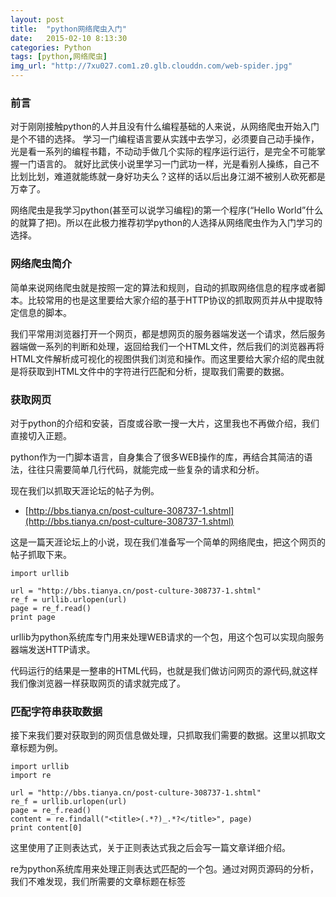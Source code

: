 ```yaml
---
layout: post
title:  "python网络爬虫入门"
date:   2015-02-10 8:13:30
categories: Python
tags: [python,网络爬虫]
img_url: "http://7xu027.com1.z0.glb.clouddn.com/web-spider.jpg"
---
```


### 前言

对于刚刚接触python的人并且没有什么编程基础的人来说，从网络爬虫开始入门是个不错的选择。
学习一门编程语言要从实践中去学习，必须要自己动手操作，光是看一系列的编程书籍，不动动手做几个实际的程序运行运行，是完全不可能掌握一门语言的。
就好比武侠小说里学习一门武功一样，光是看别人操练，自己不比划比划，难道就能练就一身好功夫么？这样的话以后出身江湖不被别人砍死都是万幸了。

网络爬虫是我学习python(甚至可以说学习编程)的第一个程序(“Hello World”什么的就算了把)。所以在此极力推荐初学python的人选择从网络爬虫作为入门学习的选择。
<!-- more -->

### 网络爬虫简介

简单来说网络爬虫就是按照一定的算法和规则，自动的抓取网络信息的程序或者脚本。比较常用的也是这里要给大家介绍的基于HTTP协议的抓取网页并从中提取特定信息的脚本。

我们平常用浏览器打开一个网页，都是想网页的服务器端发送一个请求，然后服务器端做一系列的判断和处理，返回给我们一个HTML文件，然后我们的浏览器再将HTML文件解析成可视化的视图供我们浏览和操作。而这里要给大家介绍的爬虫就是将获取到HTML文件中的字符进行匹配和分析，提取我们需要的数据。

### 获取网页

对于python的介绍和安装，百度或谷歌一搜一大片，这里我也不再做介绍，我们直接切入正题。

python作为一门脚本语言，自身集合了很多WEB操作的库，再结合其简洁的语法，往往只需要简单几行代码，就能完成一些复杂的请求和分析。

现在我们以抓取天涯论坛的帖子为例。

+ [http://bbs.tianya.cn/post-culture-308737-1.shtml](http://bbs.tianya.cn/post-culture-308737-1.shtml)

这是一篇天涯论坛上的小说，现在我们准备写一个简单的网络爬虫，把这个网页的帖子抓取下来。

    import urllib

    url = "http://bbs.tianya.cn/post-culture-308737-1.shtml"
    re_f = urllib.urlopen(url)
    page = re_f.read()
    print page


urllib为python系统库专门用来处理WEB请求的一个包，用这个包可以实现向服务器端发送HTTP请求。

代码运行的结果是一整串的HTML代码，也就是我们做访问网页的源代码,就这样我们像浏览器一样获取网页的请求就完成了。

### 匹配字符串获取数据

接下来我们要对获取到的网页信息做处理，只抓取我们需要的数据。这里以抓取文章标题为例。

    import urllib
    import re

    url = "http://bbs.tianya.cn/post-culture-308737-1.shtml"
    re_f = urllib.urlopen(url)
    page = re_f.read()
    content = re.findall("<title>(.*?)_.*?</title>", page)
    print content[0]

这里使用了正则表达式，关于正则表达式我之后会写一篇文章详细介绍。

re为python系统库用来处理正则表达式匹配的一个包。通过对网页源码的分析，我们不难发现，我们所需要的文章标题在标签<title>之中，但是这个标签的具体内容是这样的：

    <title>男人密码:《妻子，请原谅我》(已出版)_舞文弄墨_天涯论坛</title>

我们所需要的内容只有“男人密码:《妻子，请原谅我》(已出版)”，title标签和“_舞文弄墨_天涯论坛”我们都不需要，所以我们将 "<title>"与"_舞文弄墨_天涯论坛"之间的内容用"()"提取出来即可，其中.*?表示匹配任意字符串。

re.findall()返回的是一个列表，我们只需要将第一个元素提取出来即可。

到这里，仅仅只用几行代码，一个简单的小爬虫就完成了。

***

上一部分主要讲解了如何使用python发送HTTP  GET 请求并简单处理获取到的数据，其中用到了 urllib 和 re 库。http协议常用的请求中除了 GET 方法，还有 POST 方法。POST 方法与 GET 方法的区别网上已经有很多讲解了，这里笔者也不再赘述，简单的来说 GET 方法用于信息获取，POST 方法可能会对服务器上的资源进行修改。本篇文章以发送手机短信为例，讲解如何发送http POST请求。

### 准备工作

这里笔者选用的短信服务商为云片网，关于云片网的api文档请移步这里：

+ [http://www.yunpian.com/api/sms.html](http://www.yunpian.com/api/sms.html)

在api文档里已经有调用短信接口的python代码示例，不过示例代码中使用的是urllib库。因此笔者在这里使用urllib2进行编写，这个库也是python的标准库之一，用来处理http请求非常方便。

### 代码实现

    # -*- coding: utf-8 -*-
    import urllib2
    import urllib


    url = "http://yunpian.com/v1/sms/send.json"
    data = urllib.urlencode({'apikey': "***********************",
                             'mobile': '****************',
                             'text': "【云片网】您的验证码是1234"})
    response = urllib2.urlopen(url, data)
    print response.read()

### 代码讲解

apikey 对应云片网账号的 apikey，mobile 为需要发送短信的手机号码。

urllib.urlencode() 是将字典或包含两个元素的列表或元组转换为url参数，读者可以print一下本例的 data，结果输出为:

    “mobile=15682513909&text=%E3%80%90%E4%BA%91%E7%89%87%E7%BD%91%E3%80%91%E6%82%A8%E7%9A%84%E9%AA%8C%E8%AF%81%E7%A0%81%E6%98%AF1234&apikey=d25fbaa9ed5025eef7b777ca73c56af3”(text输出格式为unicode)。

urllib2.urlopen()创建一个表示远程url的类文件对象，然后像本地文件一样操作这个类文件对象来获取远程数据。当只传入url参数时，该函数将使用HTTP GET向url发送请求,当同时传入url和data参数时，该函数则使用HTTP POST方法向url发送请求。返回为一个类文件对象，该对象提供如下方法：

+ read(), readline(), readlines(), fileno(), close()：这些方法的使用方式与文件对象完全一样，读者可以自行了解python对于文件对象的处理；

+ info()：返回一个httplib.HTTPMessage对象，表示远程服务器返回的头信息；

+ getcode()：返回HTTP状态码；

+ geturl()：返回请求的url；

### 代码进阶

对于以上的代码urllib2也能做到，而且在使用上几乎没有区别，那么这里我们对代码进行一些修改：

    # -*- coding: utf-8 -*-
    import urllib2
    import urllib


    url = "http://yunpian.com/v1/sms/send.json"
    data = urllib.urlencode({'apikey': "***********************",
                         'mobile': '****************',
                         'text': "【云片网】您的验证码是1234"})
    req = urllib2.Request(url, data)
    response = urllib2.urlopen(req)
    print response.read()

其中我们引入了Request对象，并且直接在urllib2.urlopen()中传入Request对象，代码依旧能执行。在python官方的urllib2文档中，有这么一句话“Open the URL url, which can be either a string or a Request object.” 对于传入的url参数，可以直接是字符串，也可以是Request对象，而在urllib之中没有这种用法。

对于Request对象，我们可以通过它来修改 HTTP 请求的 header 和 proxy，这个我们在之后的文章会讲解，这里先提出这个用法，以免在以后的使用和介绍中显得突兀。

以上代码的最终结果是一个json字符串，使用type()方法返回值为str。可以使用python的json库，使用json.loads()将json字符串转换为数据原本的格式，本例的最终原本的数据为字典。

***

有了以上的基础，我们可以尝试实现一个简单的模拟登录

### 什么是模拟登录

在很多网站上都会有一套用户系统，那么肯定就免除不了会有登录操作，并且许多信息和操作只有在登录之后才能实现。目前网站上判断用户是否登录有大概两种方式：

+ 使用cookie来对应记录用户的登录状态以及有效时间

+ 自定义一个token，发送给已经登录的用户，里面存储了用户的一些信息已经登录状态有效时间

这两种方式的思想都大同小异吧，目前我们主要对使用cookie进行登录判定的网站举例讲解。

### 需要准备的工具

用户抓包的工具：chrome、firefox的firebug插件。至于抓包工具如何使用，大家可以自行搜索。

### 抓包

首先我们需要通过抓包工具获取如下三个信息：

+ post请求的网址

+ post请求的参数

+ post请求的返回值

然后我们就针对以上获取到的数据进行下一步操作

### 代码实现

以电子科技大学的信息门户登录为例，需要用到的包:urllib，urllib2，cookielib

    # -*- coding: utf-8 -*-
    import urllib
    import cookielib
    import urllib2


    loginUrl = "https://uis.uestc.edu.cn/amsever/UI/Login"
    postUrl = "https://uis.uestc.edu.cn/amserver/UI/Login"
    # 初始化一个CookieJar来处理cookie信息
    cookieJar = cookielib.CookieJar()

    # 初始化一个opener
    cJHandler = urllib2.HTTPCookieProcessor(cookieJar)
    opener = urllib2.build_opener(cJHandler, urllib2.HTTPHandler)
    urllib2.install_opener(opener)

    # 用get请求访问网站，获取必要的cookie值

    res1 = opener.open(loginUrl)

    # 用post请求向url提交表单

    postData = {"IDToken0": "",
                # 登录用户名
                "IDToken1": "这里填写你的登录用户名",
                # 登录密码
                "IDToken2": "这里填写你的登录密码",
                "IDButton": "Submit",
                "goto": "aHR0cDovL3BvcnRhbC51ZXN0Yy5lZHUuY24vbG9naW4ucG9ydGFs",
                "encoded": "true",
                "gx_charset": "UTF-8"}
    postData = urllib.urlencode(postData).encode(encoding='UTF8')
    req = urllib2.Request(postUrl, postData)
    response = opener.open(req)
    print response.read()

不出意外的话，打印的结果就是登录成功后返回的网页。

### 代码讲解

相对于之前的爬虫代码，这里多了一个cookie的管理，所以我们使用了cookielib包来生成一个CookieJar对象来自动处理返回的cookie值。

之后我们需要将获取到的cookie值写入我们的每一次http请求中，于是我们使用了urllib2.build_opener()来生成一个OpenerDirector对象，而在一个OpenerDirector里面有很多的处理类，我们称之为handler。这些handler可以帮我们完善我们的http请求，比如本例中的向http请求中加入获取到的cookie。在调用了urllib2.builde_opener()之后，我们需要再调用urllib2.install_opener()来将生成的OpenerDirector实例化，这样在之后我们就可以使用OpenerDirector的open方法来代替urllib2.urlopen()方法了(当然你之后继续使用urllib2.urlopen()也不会有问题)

在模拟登录操作成功之后，我们就可以通过get或者post请求直接访问获取我们登录后才能看到的信息了，如个人学籍信息等，不过一定要使用urllib2.urlopen()或者OpenerDirector.open()方法来发送请求，因为我们之后的操作必须使用到我们之前登录成功获取到的cookie值，所以我们必须用我们生成的OpenerDirector对象的open方法来发送请求（其实urllib2.urlopen()也是默认调用当前OpenerDirector对象的open()方法）。

### 结语

对于模拟登录的方法，实现方式不止以上的一种，不过基本思想都是一致的。归根结底就是用户先向服务器发送需要认证的信息，然后服务器返回给你一个身份标识，之后用户每次向服务器发送请求的时候，都将这个身份标识一起发给服务器，向服务器证明你是一个登录的合法用户，然后服务器返回给用户应该看到的和想看到的数据。